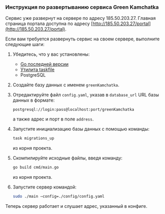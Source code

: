 ### Инструкция по развертыванию сервиса Green Kamchatka

Сервис уже развернут на сервере по адресу 185.50.203.27. Главная страница портала доступна по адресу [http://185.50.203.27/portal](http://185.50.203.27/portal).

Если вам требуется развернуть сервис на своем сервере, выполните следующие шаги:

1. Убедитесь, что у вас установлены:
    - [Go последней версии](https://go.dev/doc/install)
    - [Утилита taskfile](https://taskfile.dev/installation/)
    - PostgreSQL

2. Создайте базу данных с именем `greenKamchatka`.

3. Отредактируйте файл `config.yaml`, указав в `database_url` URL базы данных в формате:

    ```text
    postgresql://login:pass@localhost:port/greenKamchatka
    ```

   а также адрес и порт в поле `address`.

4. Запустите инициализацию базы данных с помощью команды:

    ```sh
    task migrations_up
    ```

   из корня проекта.

5. Скомпилируйте исходные файлы, введя команду:

    ```sh
    go build cmd/main.go
    ```

   из корня проекта.

6. Запустите сервер командой:

    ```sh
    sudo ./main –config=./config/config.yaml
    ```

Теперь сервер работает и слушает адрес, указанный в конфиге.
